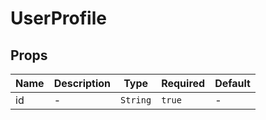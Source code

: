 # UserProfile

## Props

<!-- @vuese:UserProfile:props:start -->
|Name|Description|Type|Required|Default|
|---|---|---|---|---|
|id|-|`String`|`true`|-|

<!-- @vuese:UserProfile:props:end -->


